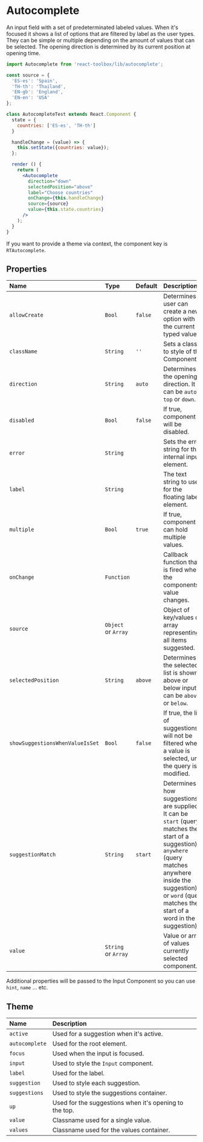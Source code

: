 # Autocomplete

An input field with a set of predeterminated labeled values. When it's focused it shows a list of options that are filtered by label as the user types. They can be simple or multiple depending on the amount of values that can be selected. The opening direction is determined by its current position at opening time.

<!-- example -->
```jsx
import Autocomplete from 'react-toolbox/lib/autocomplete';

const source = {
  'ES-es': 'Spain',
  'TH-th': 'Thailand',
  'EN-gb': 'England',
  'EN-en': 'USA'
};

class AutocompleteTest extends React.Component {
  state = {
    countries: ['ES-es', 'TH-th']
  }

  handleChange = (value) => {
    this.setState({countries: value});
  };

  render () {
    return (
      <Autocomplete
        direction="down"
        selectedPosition="above"
        label="Choose countries"
        onChange={this.handleChange}
        source={source}
        value={this.state.countries}
      />
    );
  }
}
```

If you want to provide a theme via context, the component key is `RTAutocomplete`.

## Properties

| Name                | Type                   | Default         | Description|
|:-----|:-----|:-----|:-----|
| `allowCreate`       | `Bool`                 | `false`         | Determines if user can create a new option with the current typed value |
| `className`         | `String`               | `''`            | Sets a class to style of the Component.|
| `direction`         | `String`               |  `auto`         | Determines the opening direction. It can be `auto`, `top` or `down`.|
| `disabled`          | `Bool`                 |  `false`        | If true, component will be disabled.|
| `error`             | `String`               |                 | Sets the error string for the internal input element.|
| `label`             | `String`               |                 | The text string to use for the floating label element.|
| `multiple`          | `Bool`                 | `true`          | If true, component can hold multiple values.|
| `onChange`          | `Function`             |                 | Callback function that is fired when the components's value changes.|
| `source`            | `Object` or `Array`    |                 | Object of key/values or array representing all items suggested. |
| `selectedPosition`  | `String`               |  `above`        | Determines if the selected list is shown above or below input. It can be `above` or `below`. |
| `showSuggestionsWhenValueIsSet` | `Bool`     | `false`         | If true, the list of suggestions will not be filtered when a value is selected, until the query is modified. |
| `suggestionMatch`   | `String`               | `start`         | Determines how suggestions are supplied. It can be `start` (query matches the start of a suggestion), `anywhere` (query matches anywhere inside the suggestion), or `word` (query matches the start of a word in the suggestion). |
| `value`             | `String` or `Array`    |                 | Value or array of values currently selected component.|

Additional properties will be passed to the Input Component so you can use `hint`, `name` ... etc.

## Theme

| Name     | Description|
|:---------|:-----------|
| `active` | Used for a suggestion when it's active.|
| `autocomplete`  | Used for the root element.|
| `focus`   | Used when the input is focused.|
| `input`   | Used to style the `Input` component.|
| `label`   | Used for the label.|
| `suggestion`   | Used to style each suggestion.|
| `suggestions`   | Used to style the suggestions container.|
| `up`   | Used for the suggestions when it's opening to the top.|
| `value`   | Classname used for a single value.|
| `values`   | Classname used for the values container.|

